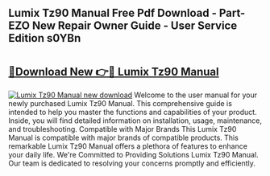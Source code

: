 ## Lumix Tz90 Manual Free Pdf Download - Part-EZO New Repair Owner Guide - User Service Edition s0YBn

# <h2><a href="http://cf24523.oget.top/?id=Lumix+Tz90+Manual">🔗Download New 👉🔴 Lumix Tz90 Manual</a></h2>

[![Lumix Tz90 Manual new download](https://i.imgur.com/5g1atiW.png)](http://cf24523.oget.top/?id=Lumix+Tz90+Manual)
Welcome to the user manual for your newly purchased Lumix Tz90 Manual. This comprehensive guide is intended to help you master the functions and capabilities of your product. Inside, you will find detailed information on installation, usage, maintenance, and troubleshooting. Compatible with Major Brands This Lumix Tz90 Manual is compatible with major brands of compatible products. This remarkable Lumix Tz90 Manual offers a plethora of features to enhance your daily life. We're Committed to Providing Solutions Lumix Tz90 Manual. Our team is dedicated to resolving your concerns promptly and efficiently.
